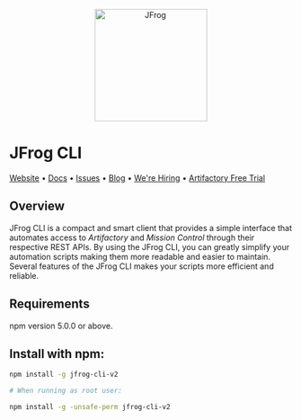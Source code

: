<p align="center">
  <a href="https://jfrog.com/">
    <img alt="JFrog" src="https://github.com/jfrog/jfrog-cli/blob/v2/build/npm/v2/assets/jfrog.jpg?raw=true" width="200">
  </a>
</p>

# JFrog CLI
[Website](http://www.jfrog.com)  •  [Docs](https://www.jfrog.com/confluence/display/CLI/JFrog+CLI)  •  [Issues](https://github.com/jfrog/jfrog-cli-go/issues)  •  [Blog](https://jfrog.com/blog/)  •  [We're Hiring](https://join.jfrog.com/)  •  [Artifactory Free Trial](https://jfrog.com/artifactory/free-trial/)

## Overview
JFrog CLI is a compact and smart client that provides a simple interface that automates access to *Artifactory* and *Mission Control* through their respective REST APIs.
By using the JFrog CLI, you can greatly simplify your automation scripts making them more readable and easier to maintain.
Several features of the JFrog CLI makes your scripts more efficient and reliable.

## Requirements
npm version 5.0.0 or above.


## Install with npm:
  ```bash
  npm install -g jfrog-cli-v2
  
  # When running as root user:
  
  npm install -g -unsafe-perm jfrog-cli-v2

  ```
  